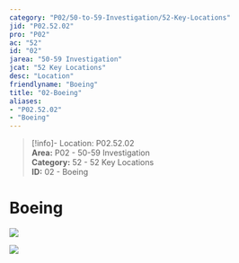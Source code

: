 ```yaml
---  
category: "P02/50-to-59-Investigation/52-Key-Locations"  
jid: "P02.52.02"  
pro: "P02"  
ac: "52"  
id: "02"  
jarea: "50-59 Investigation"  
jcat: "52 Key Locations"  
desc: "Location"  
friendlyname: "Boeing"  
title: "02-Boeing"  
aliases:   
- "P02.52.02"  
- "Boeing"  
---  
```

>[!info]- Location: P02.52.02  
>**Area:** P02 - 50-59 Investigation  
>**Category:** 52 - 52 Key Locations  
>**ID:** 02 - Boeing  
  
# Boeing  
  
![](../../20-to-29-Case-Files/21-File-Notes/08-Prosecutor_s-Version-of-Events.md##^9188d)  
  
![](../../20-to-29-Case-Files/21-File-Notes/08-Prosecutor_s-Version-of-Events.md##^t2yc8)  
